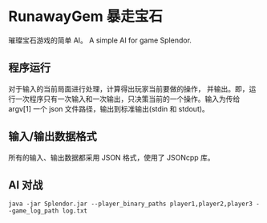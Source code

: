 # RunawayGem 暴走宝石

璀璨宝石游戏的简单 AI。
A simple AI for game Splendor.

## 程序运行
对于输入的当前局面进行处理，计算得出玩家当前要做的操作， 并输出。即，运行一次程序只有一次输入和一次输出，只决策当前的一个操作。输入为传给 argv[1] 一个 json 文件路径，输出到标准输出(stdin 和 stdout)。

## 输入/输出数据格式
所有的输入、输出数据都采用 JSON 格式，使用了 JSONcpp 库。

## AI 对战


```shell
java -jar Splendor.jar --player_binary_paths player1,player2,player3 --game_log_path log.txt
```